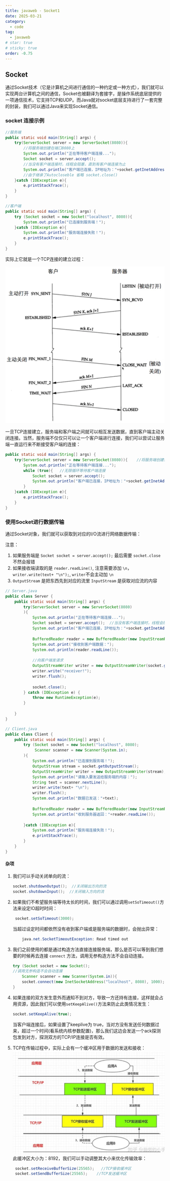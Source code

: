 ```yaml
---
title: javaweb - Socket1
date: 2025-03-21
category:
  - code
tag:
  - javaweb
# star: true
# sticky: true
order: -0.75
---
```


## Socket

通过Socket技术（它是计算机之间进行通信的一种约定或一种方式），我们就可以实现两台计算机之间的通信，Socket也被翻译为套接字，是操作系统底层提供的一项通信技术，它支持TCP和UDP。而Java就对socket底层支持进行了一套完整的封装，我们可以通过Java来实现Socket通信。  

### socket 连接示例

```java
//服务端
public static void main(String[] args) {
    try(ServerSocket server = new ServerSocket(8080)){    
        //将服务端创建在端口8080上
        System.out.println("正在等待客户端连接...");
        Socket socket = server.accept();  
        //当没有客户端连接时，线程会阻塞，直到有客户端连接为止
        System.out.println("客户端已连接，IP地址为："+socket.getInetAddress().getHostAddress());
        //由于继承了Autocloseble 省略 socket.close()
    }catch (IOException e){
        e.printStackTrace();
    }
}
```

```java
//客户端
public static void main(String[] args) {
    try (Socket socket = new Socket("localhost", 8080)){
        System.out.println("已连接到服务端！");
    }catch (IOException e){
        System.out.println("服务端连接失败！");
        e.printStackTrace();
    }
}
```

实际上它就是一个TCP连接的建立过程：

![20250319235934](../../../img/javaweb/1.png)

一旦TCP连接建立，服务端和客户端之间就可以相互发送数据，直到客户端主动关闭连接。当然，服务端不仅仅只可以让一个客户端进行连接，我们可以尝试让服务端一直运行来不断接受客户端的连接：

```java
public static void main(String[] args) {
    try(ServerSocket server = new ServerSocket(8080)){    //将服务端创建在端口8080上
        System.out.println("正在等待客户端连接...");
        while (true){   //无限循环等待客户端连接
            Socket socket = server.accept();
            System.out.println("客户端已连接，IP地址为："+socket.getInetAddress().getHostAddress());
        }
    }catch (IOException e){
        e.printStackTrace();
    }
}
```

### 使用Socket进行数据传输

通过Socket对象，我们就可以获取到对应的I/O流进行网络数据传输：

注意：

1. 如果服务端是 `Socket socket = server.accept();`  最后需要 `socket.close` 不然会报错
2. 如果接收端读取的是 `reader.readLine()`, 注意需要添加 `\n`，`writer.write(text+ "\n");`, `writer`不会主动加 `\n`
3. `OutputStream` 是把东西先到对应的流里  `InputStream` 是获取对应流的内容

```java
// Server.java
public class Server {
    public static void main(String[] args) {
        try(ServerSocket server = new ServerSocket(8080)
        ){
            System.out.println("正在等待客户端连接...");
            Socket socket = server.accept();  //当没有客户端连接时，线程会阻塞，直到有客户端连接为止
            System.out.println("客户端已连接，IP地址为："+socket.getInetAddress().getHostAddress());

            BufferedReader reader = new BufferedReader(new InputStreamReader(socket.getInputStream()));
            System.out.print("接收到客户端数据：");
            System.out.println(reader.readLine());

            //向客户端发请求
            OutputStreamWriter writer = new OutputStreamWriter(socket.getOutputStream());
            writer.write("receiver!");
            writer.flush();

            socket.close();
        } catch (IOException e) {
            throw new RuntimeException(e);
        }

    }
}
```

```java
// Client.java
public class Client {
    public static void main(String[] args) {
        try (Socket socket = new Socket("localhost", 8080);
             Scanner scanner = new Scanner(System.in);
        ){
            System.out.println("已连接到服务端！");
            OutputStream stream = socket.getOutputStream();
            OutputStreamWriter writer = new OutputStreamWriter(stream);
            System.out.println("请输入要发送给服务端的内容：");
            String text = scanner.nextLine();
            writer.write(text+ "\n");
            writer.flush();
            System.out.println("数据已发送："+text);

            BufferedReader reader = new BufferedReader(new InputStreamReader(socket.getInputStream()));
            System.out.println("收到服务器返回："+reader.readLine());

        }catch (IOException e){
            System.out.println("服务端连接失败！");
            e.printStackTrace();
        }
    }
}

```

#### 杂项

1. 我们可以手动关闭单向的流：

    ```java
    socket.shutdownOutput();  //关闭输出方向的流
    socket.shutdownInput();  //关闭输入方向的流
    ```

2. 如果我们不希望服务端等待太长的时间，我们可以通过调用`setSoTimeout()`方法来设定IO超时时间：

   ```java
    socket.setSoTimeout(3000);
   ```

    当超过设定时间都依然没有收到客户端或是服务端的数据时，会抛出异常：

    ```java
        java.net.SocketTimeoutException: Read timed out
    ```

3. 我们之前使用的都是通过构造方法直接连接服务端，那么是否可以等到我们想要的时候再去连接 `connect` 方法，调用无参构造方法不会自动连接。

    ```java
    try (Socket socket = new Socket(); 
    //调用无参构造不会自动连接
        Scanner scanner = new Scanner(System.in)){ 
        socket.connect(new InetSocketAddress("localhost", 8080), 1000);  //手动调用connect方法进行连接
    }
    ```

4. 如果连接的双方发生意外而通知不到对方，导致一方还持有连接，这样就会占用资源，因此我们可以使用`setKeepAlive()`方法来防止此类情况发生：

    ```java
    socket.setKeepAlive(true);
    ```

    当客户端连接后，如果设置了keeplive为 true，当对方没有发送任何数据过来，超过一个时间(看系统内核参数配置)，那么我们这边会发送一个ack探测包发到对方，探测双方的TCP/IP连接是否有效。

5. TCP在传输过程中，实际上会有一个缓冲区用于数据的发送和接收：
   ![20250319235934](../../../img/javaweb/2.png)
   此缓冲区大小为：8192，我们可以手动调整其大小来优化传输效率：

   ```java
    socket.setReceiveBufferSize(25565);   //TCP接收缓冲区
    socket.setSendBufferSize(25565);    //TCP发送缓冲区
   ```
